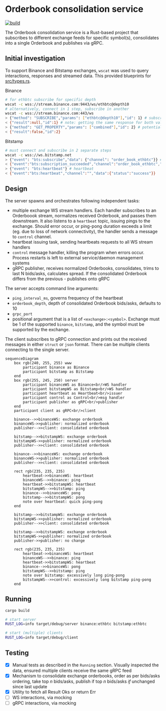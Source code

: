 # Orderbook consolidation service

[![build](../../workflows/build/badge.svg)](../../actions/workflows/build.yml)

The Orderbook consolidation service is a Rust-based project that subscribes to different exchange feeds for specific symbol(s), consolidates into a single Orderbook and publishes via gRPC.

## Initial investigation

To support Binance and Bitstamp exchanges, `wscat` was used to query interactions, responses and streamed data. This provided blueprints for [src/types.rs](src/types.rs).

Binance

```sh
# for ethbtc subscribe for specific depth
wscat -c wss://stream.binance.com:9443/ws/ethbtc@depth10
# alternatively, connect in 1 step, subscribe in another
wscat -c wss://stream.binance.com:443/ws
> {"method": "SUBSCRIBE","params": ["ethbtc@depth10"],"id": 1} # subscribes to channel
< {"result":null,"id":1} # note: getting the same response for both valid and invalid pairs
> {"method": "GET_PROPERTY","params": ["combined"],"id": 2} # potential heartbeat
< {"result":false,"id":2}
```

Bitstamp

```sh
# must connect and subscribe in 2 separate steps
wscat -c wss://ws.bitstamp.net
> {"event": "bts:subscribe","data": {"channel": "order_book_ethbtc"}} # gets top 100 asks/bids
< {"event":"bts:subscription_succeeded","channel":"order_book_ethbtc","data":{}} # note: getting the same response for both valid and invalid pairs
> {"event": "bts:heartbeat"} # heartbeat
< {"event":"bts:heartbeat","channel":"","data":{"status":"success"}}
```

## Design

The server spawns and orchestrates following independent tasks:

- multiple exchange WS stream handlers. Each handler subscribes to an Orderboook stream, normalizes received Orderbook, and passes them downstream. It also listens to a `heartbeat` topic, issuing pings to the exchange. Should error occur, or ping-pong duration exceeds a limit (eg. due to loss of network connectivity), the handler sends a message to `control` channel.
- heartbeat issuing task, sending heartbeats requests to all WS stream handlers
- `control` message handler, killing the program when errors occur. Process restarts is left to external service/daemon management systems
- gRPC publisher, receives normalized Orderbooks, consolidates, trims to last N bids/asks, calculates spread. If the consolidated Orderbook differs from the previous - publishes onto gRPC

The server accepts command line arguments:

- `ping_interval_ms`, governs frequency of the heartbeat
- `orderbook_depth`, depth of consolidated Orderbook bids/asks, defaults to 10
- `grpc_port`
- positional argument that is a list of `<exchange>:<symbol>`. Exchange must be 1 of the supported `binance`, `bitstamp`, and the symbol must be supported by the exchange.

The client subscribes to gRPC connection and prints out the received messages in either `struct` or `json` format. There can be multiple clients connecting to the single server.

```mermaid
sequenceDiagram
    box rgb(240, 255, 255) www
        participant binance as Binance
        participant bitstamp as Bitstamp
    end
    box rgb(255, 245, 250) server
        participant binanceWS as Binance<br/>WS handler
        participant bitstampWS as Bitstamp<br/>WS handler
        participant heartbeat as Heartbeat<br/>issuer
        participant control as Control<br/>msg handler
        participant publisher as gRPC<br/>publisher
    end
    participant client as gRPC<br/>client

    binance-->>binanceWS: exchange orderbook
    binanceWS->>publisher: normalized orderbook
    publisher-->>client: consolidated orderbook

    bitstamp-->>bitstampWS: exchange orderbook
    bitstampWS->>publisher: normalized orderbook
    publisher-->>client: consolidated orderbook

    binance-->>binanceWS: exchange orderbook
    binanceWS->>publisher: normalized orderbook
    publisher-->>client: consolidated orderbook

    rect rgb(235, 235, 235)
        heartbeat->>binanceWS: heartbeat
        binanceWS-->>binance: ping
        heartbeat->>bitstampWS: heartbeat
        bitstampWS-->>bitstamp: ping
        binance-->>binanceWS: pong
        bitstamp-->>bitstampWS: pong
        note over heartbeat: quick ping-pong
    end

    bitstamp-->>bitstampWS: exchange orderbook
    bitstampWS->>publisher: normalized orderbook
    publisher-->>client: consolidated orderbook

    bitstamp-->>bitstampWS: exchange orderbook
    bitstampWS->>publisher: normalized orderbook
    publisher->>publisher: no change

    rect rgb(235, 235, 235)
        heartbeat->>binanceWS: heartbeat
        binanceWS-->>binance: ping
        heartbeat->>bitstampWS: heartbeat
        binance-->>binanceWS: pong
        bitstampWS-->>bitstamp: ping
        note over bitstamp: excessively long ping-pong
        bitstampWS-->>control: excessively long bitstamp ping-pong
    end
```

## Running

```sh
cargo build

# start server
RUST_LOG=info target/debug/server binance:ethbtc bitstamp:ethbtc

# start (multiple) clients
RUST_LOG=info target/debug/client
```

## Testing

- [x] Manual tests as described in the `Running` section. Visually inspected the data, ensured multiple clients receive the same gRPC feed
- [x] Mechanism to consolidate exchange orderbooks, order as per bids/asks ordering, take top _n_ bids/asks, publish if top _n_ bids/asks _if_ unchanged since last update
- [x] Utility to fetch all Result Oks or return Err
- [ ] WS interactions, via mocking
- [ ] gRPC interactions, via mocking
